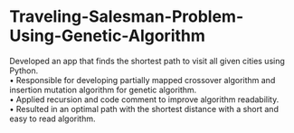 # Traveling-Salesman-Problem-Using-Genetic-Algorithm

Developed an app that finds the shortest path to visit all given cities using Python. <br>
• Responsible for developing partially mapped crossover algorithm and insertion mutation algorithm for 
genetic algorithm. <br>
• Applied recursion and code comment to improve algorithm readability. <br>
• Resulted in an optimal path with the shortest distance with a short and easy to read algorithm. <br>

